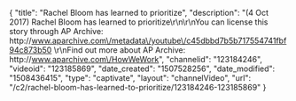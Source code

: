 {
    "title": "Rachel Bloom has learned to prioritize",
    "description": "(4 Oct 2017) Rachel Bloom has learned to prioritize\r\n\r\nYou can license this story through AP Archive: http:\/\/www.aparchive.com\/metadata\/youtube\/c45dbbd7b5b717554741fbf94c873b50 \r\nFind out more about AP Archive: http:\/\/www.aparchive.com\/HowWeWork",
    "channelid": "123184246",
    "videoid": "123185869",
    "date_created": "1507528256",
    "date_modified": "1508436415",
    "type": "captivate",
    "layout": "channelVideo",
    "url": "\/c2\/rachel-bloom-has-learned-to-prioritize\/123184246-123185869"
}